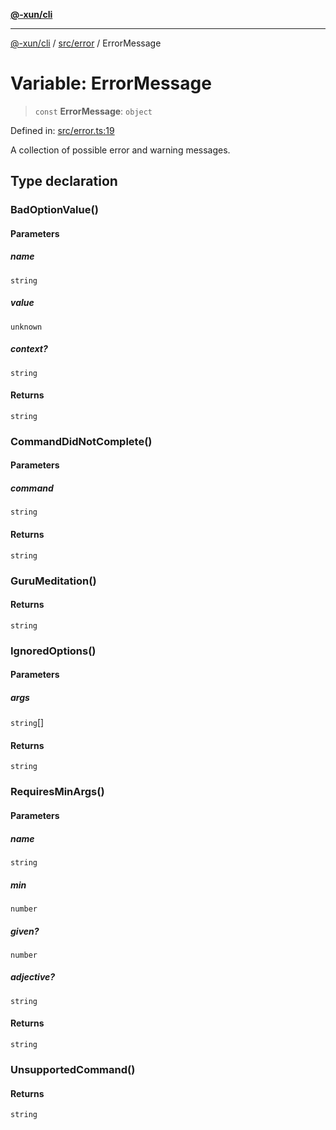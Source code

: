 [**@-xun/cli**](../../../README.md)

***

[@-xun/cli](../../../README.md) / [src/error](../README.md) / ErrorMessage

# Variable: ErrorMessage

> `const` **ErrorMessage**: `object`

Defined in: [src/error.ts:19](https://github.com/Xunnamius/cli-utils/blob/118cc97de27374bcd26e43f836c2d837aa9f46f4/src/error.ts#L19)

A collection of possible error and warning messages.

## Type declaration

### BadOptionValue()

#### Parameters

##### name

`string`

##### value

`unknown`

##### context?

`string`

#### Returns

`string`

### CommandDidNotComplete()

#### Parameters

##### command

`string`

#### Returns

`string`

### GuruMeditation()

#### Returns

`string`

### IgnoredOptions()

#### Parameters

##### args

`string`[]

#### Returns

`string`

### RequiresMinArgs()

#### Parameters

##### name

`string`

##### min

`number`

##### given?

`number`

##### adjective?

`string`

#### Returns

`string`

### UnsupportedCommand()

#### Returns

`string`
